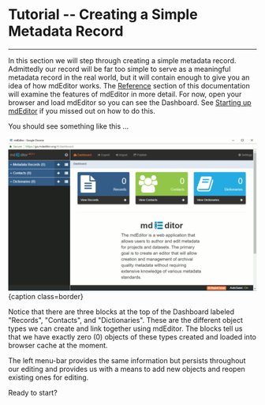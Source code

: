 # Tutorial -- Creating a Simple Metadata Record

---

In this section we will step through creating a simple metadata record.  Admittedly our record will be far too simple to serve as a meaningful metadata record in the real world, but it will contain enough to give you an idea of how mdEditor works. The [Reference](../reference/reference-manual.md) section of this documentation will examine the features of mdEditor in more detail. For now, open your browser and load mdEditor so you can see the Dashboard. See [Starting up mdEditor](starting-up-mdeditor.md) if you missed out on how to do this.

You should see something like this ...

![Dashboard view with no records.](/assets/tutorial/dashboard-empty.png){caption class=border}

Notice that there are three blocks at the top of the Dashboard labeled "Records", "Contacts", and "Dictionaries".  These are the different object types we can create and link together using mdEditor.  The blocks tell us that we have exactly zero (0) objects of these types created and loaded into browser cache at the moment.

The left menu-bar provides the same information but persists throughout our editing and provides us with a means to add new objects and reopen existing ones for editing.

Ready to start?


